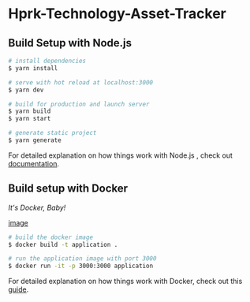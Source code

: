 # Hprk-Technology-Asset-Tracker

## Build Setup with Node.js

```bash
# install dependencies
$ yarn install

# serve with hot reload at localhost:3000
$ yarn dev

# build for production and launch server
$ yarn build
$ yarn start

# generate static project
$ yarn generate
```
For detailed explanation on how things work with Node.js , check out [documentation](https://nuxtjs.org).

## Build setup with Docker
*It's Docker, Baby!*

[image](https://alphaville.github.io/optimization-engine/img/docker.gif)

```bash
# build the docker image
$ docker build -t application .

# run the application image with port 3000
$ docker run -it -p 3000:3000 application
```

For detailed explanation on how things work with Docker, check out this [guide](https://dockerize.io/guides/docker-nuxtjs-guide).
